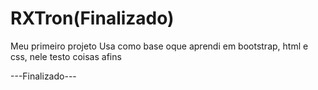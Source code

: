 # RXTron(Finalizado)
Meu primeiro projeto 
Usa como base oque aprendi em bootstrap, html e css, nele testo coisas afins


---Finalizado---
